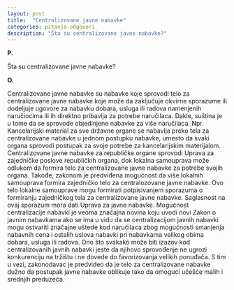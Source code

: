 ```yaml
---
layout: post
title:  "Centralizovane javne nabavke"
categories: pitanja-odgovori
description: "Šta su centralizovane javne nabavke?"
---
```


**P.**

Šta su centralizovane javne nabavke?

**O.**

Centralizovane javne nabavke su nabavke koje sprovodi telo za centralizovane javne nabavke koje može da zaključuje okvirne sporazume ili dodeljuje ugovore za nabavku dobara, usluga ili radova namenjenih naručiocima ili ih direktno pribavlja za potrebe naručilaca. Dakle, suština je u tome da se sprovode objedinjene nabavke za više naručilaca. Npr. Kancelarijski material za sve državne organe se nabavlja preko tela za centralizovane nabavke u jednom postupku nabavke, umesto da svaki organa sprovodi postupak za svoje potrebe za kancelarijskim materijalom.
Centralizovane javne nabavke za republičke organe sprovodi Uprava za zajedničke poslove republičkih organa, dok lokalna samouprava može odlukom da formira telo za centralizovane javne nabavke za potrebe svojih organa.
Takođe, zakonom je predviđena mogućnost da više lokalnih samouprava formira zajedničko telo za centralozovane javne nabavke. Ovo telo lokalne samouprave mogu formirati potpisivanjem sporazuma o formiranju zajedničkog tela za centralizovane javne nabavke. Saglasnost na ovaj sporazum mora dati Uprava za javne nabavke.
Mogućnost centralizacije nabavki je veoma značajna novina koju uvodi novi Zakon o javnim nabavkama ako se ima u vidu da se centralizacijom javnih nabavki mogu ostvariti značajne uštede kod naručilaca zbog mogućnosti smanjenja nabavnih cena i ostalih uslova nabavki pri nabavkama velikog obima dobara, usluga ili radova.
Ono što svakako može biti izazov kod centralizovanih javnih nabavki jeste da njihovo sprovođenje ne ugrozi konkurenciju na tržištu i ne dovede do favorizovanja velikih ponuđača. S tim u vezi, zakonodavac je predvideo da je telo za centralizovane nabavke dužno da postupak javne nabavke oblikuje tako da omogući učešće malih i srednjih preduzeća.